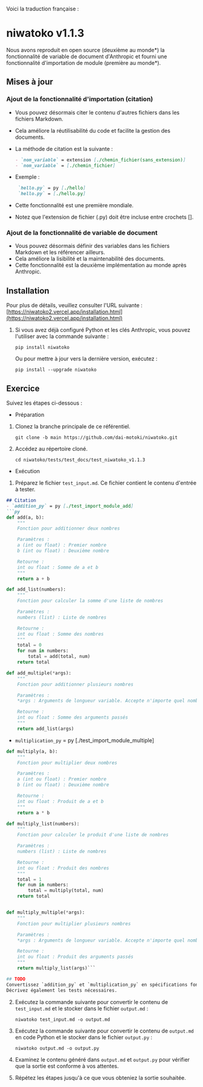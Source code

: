 Voici la traduction française :

# niwatoko v1.1.3

Nous avons reproduit en open source (deuxième au monde*) la fonctionnalité de variable de document d'Anthropic et fourni une fonctionnalité d'importation de module (première au monde*).

## Mises à jour

### Ajout de la fonctionnalité d'importation (citation)
- Vous pouvez désormais citer le contenu d'autres fichiers dans les fichiers Markdown.
- Cela améliore la réutilisabilité du code et facilite la gestion des documents.

- La méthode de citation est la suivante :
   ```markdown
   - `nom_variable` = extension [./chemin_fichier(sans_extension)]
   - `nom_variable` = [./chemin_fichier]
   ```
- Exemple :
   ```markdown
    `hello.py` = py [./hello]
    `hello.py` = [./hello.py]
   ```
- Cette fonctionnalité est une première mondiale.
- Notez que l'extension de fichier (.py) doit être incluse entre crochets [].

### Ajout de la fonctionnalité de variable de document
- Vous pouvez désormais définir des variables dans les fichiers Markdown et les référencer ailleurs.
- Cela améliore la lisibilité et la maintenabilité des documents.
- Cette fonctionnalité est la deuxième implémentation au monde après Anthropic.

## Installation

Pour plus de détails, veuillez consulter l'URL suivante :
[https://niwatoko2.vercel.app/installation.html](https://niwatoko2.vercel.app/installation.html)


1. Si vous avez déjà configuré Python et les clés Anthropic, vous pouvez l'utiliser avec la commande suivante :

   ```
   pip install niwatoko
   ```

   Ou pour mettre à jour vers la dernière version, exécutez :
   
   ```
   pip install --upgrade niwatoko
   ```


## Exercice

Suivez les étapes ci-dessous :
- Préparation
1. Clonez la branche principale de ce référentiel.

   ```
   git clone -b main https://github.com/dai-motoki/niwatoko.git
   ```

2. Accédez au répertoire cloné.

   ```
   cd niwatoko/tests/test_docs/test_niwatoko_v1.1.3
   ```

- Exécution

1. Préparez le fichier `test_input.md`. Ce fichier contient le contenu d'entrée à tester.

```test_input.md
## Citation
- `addition_py` = py [./test_import_module_add]
```py
def add(a, b):
    """
    Fonction pour additionner deux nombres

    Paramètres :
    a (int ou float) : Premier nombre
    b (int ou float) : Deuxième nombre

    Retourne :
    int ou float : Somme de a et b
    """
    return a + b

def add_list(numbers):
    """
    Fonction pour calculer la somme d'une liste de nombres

    Paramètres :
    numbers (list) : Liste de nombres

    Retourne :
    int ou float : Somme des nombres
    """
    total = 0
    for num in numbers:
        total = add(total, num)
    return total

def add_multiple(*args):
    """
    Fonction pour additionner plusieurs nombres

    Paramètres :
    *args : Arguments de longueur variable. Accepte n'importe quel nombre de valeurs numériques

    Retourne :
    int ou float : Somme des arguments passés
    """
    return add_list(args)
```
- `multiplication_py` = py [./test_import_module_multiple]  
```py
def multiply(a, b):
    """
    Fonction pour multiplier deux nombres

    Paramètres :
    a (int ou float) : Premier nombre
    b (int ou float) : Deuxième nombre

    Retourne :
    int ou float : Produit de a et b
    """
    return a * b

def multiply_list(numbers):
    """
    Fonction pour calculer le produit d'une liste de nombres

    Paramètres :
    numbers (list) : Liste de nombres

    Retourne :
    int ou float : Produit des nombres
    """
    total = 1
    for num in numbers:
        total = multiply(total, num)
    return total


def multiply_multiple(*args):
    """
    Fonction pour multiplier plusieurs nombres

    Paramètres :
    *args : Arguments de longueur variable. Accepte n'importe quel nombre de valeurs numériques

    Retourne :
    int ou float : Produit des arguments passés
    """
    return multiply_list(args)```

## TODO
Convertissez `addition_py` et `multiplication_py` en spécifications fonctionnelles en japonais uniquement.
Décrivez également les tests nécessaires.
```

2. Exécutez la commande suivante pour convertir le contenu de `test_input.md` et le stocker dans le fichier `output.md` :

   ```
   niwatoko test_input.md -o output.md
   ```

3. Exécutez la commande suivante pour convertir le contenu de `output.md` en code Python et le stocker dans le fichier `output.py` :

   ```
   niwatoko output.md -o output.py
   ```

4. Examinez le contenu généré dans `output.md` et `output.py` pour vérifier que la sortie est conforme à vos attentes.

5. Répétez les étapes jusqu'à ce que vous obteniez la sortie souhaitée.
